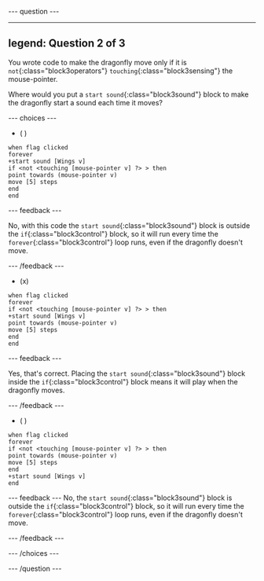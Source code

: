 
--- question ---

---
legend: Question 2 of 3
---

You wrote code to make the dragonfly move only if it is `not`{:class="block3operators"} `touching`{:class="block3sensing"} the mouse-pointer.

Where would you put a `start sound`{:class="block3sound"} block to make the dragonfly start a sound each time it moves?

--- choices ---

- ( ) 

```blocks3
when flag clicked
forever
+start sound [Wings v]
if <not <touching [mouse-pointer v] ?> > then
point towards (mouse-pointer v)
move [5] steps
end
end
```

--- feedback ---

No, with this code the `start sound`{:class="block3sound"} block is outside the `if`{:class="block3control"} block, so it will run every time the `forever`{:class="block3control"} loop runs, even if the dragonfly doesn't move.

--- /feedback ---

- (x) 

```blocks3
when flag clicked
forever
if <not <touching [mouse-pointer v] ?> > then
+start sound [Wings v]
point towards (mouse-pointer v)
move [5] steps
end
end
```

  --- feedback ---

Yes, that's correct. Placing the `start sound`{:class="block3sound"} block inside the `if`{:class="block3control"} block means it will play when the dragonfly moves.

  --- /feedback ---

- ( ) 


```blocks3
when flag clicked
forever
if <not <touching [mouse-pointer v] ?> > then
point towards (mouse-pointer v)
move [5] steps
end
+start sound [Wings v]
end
```

  --- feedback ---
No, the `start sound`{:class="block3sound"} block is outside the `if`{:class="block3control"} block, so it will run every time the `forever`{:class="block3control"} loop runs, even if the dragonfly doesn't move.

  --- /feedback ---

--- /choices ---

--- /question ---
